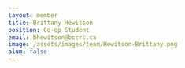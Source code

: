```yaml
---
layout: member
title: Brittany Hewitson
position: Co-op Student
email: bhewitson@bccrc.ca
image: /assets/images/team/Hewitson-Brittany.png
alum: false
---
```

